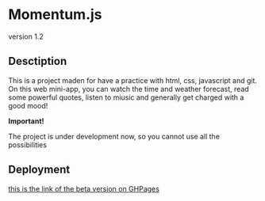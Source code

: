 # Momentum.js

version 1.2

## Desctiption
This is a project maden for have a practice with html, css, javascript and git. On this web mini-app, you can watch the time and weather forecast, read some powerful quotes, listen to miusic and generally get charged with a good mood! 

**Important!**

The project is under development now, so you cannot use all the possibilities

## Deployment
[this is the link of the beta version on GHPages](https://jestemczyk.github.io/momentum/)



